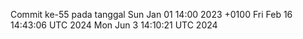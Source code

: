 Commit ke-55 pada tanggal Sun Jan 01 14:00 2023 +0100
Fri Feb 16 14:43:06 UTC 2024
Mon Jun  3 14:10:21 UTC 2024
